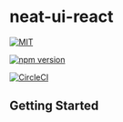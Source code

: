 # neat-ui-react

[![MIT](https://img.shields.io/badge/licence-MIT-green)](https://github.com/YingJiangHui/neat-ui-react/blob/main/LICENSE)

[![npm version](https://badge.fury.io/js/neat-ui-react.svg)](https://badge.fury.io/js/neat-ui-react)

[![CircleCI](https://circleci.com/gh/YingJiangHui/neat-ui-react.svg?style=svg)](https://circleci.com/gh/YingJiangHui/neat-ui-react)

## Getting Started
